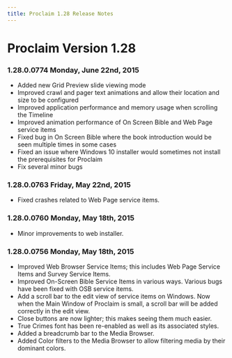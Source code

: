```yaml
---
title: Proclaim 1.28 Release Notes
---
```


# Proclaim Version 1.28

### 1.28.0.0774 Monday, June 22nd, 2015
* Added new Grid Preview slide viewing mode
* Improved crawl and pager text animations and allow their location and size to be configured
* Improved application performance and memory usage when scrolling the Timeline
* Improved animation performance of On Screen Bible and Web Page service items
* Fixed bug in On Screen Bible where the book introduction would be seen multiple times in some cases
* Fixed an issue where Windows 10 installer would sometimes not install the prerequisites for Proclaim
* Fix several minor bugs

### 1.28.0.0763 Friday, May 22nd, 2015
* Fixed crashes related to Web Page service items.

### 1.28.0.0760 Monday, May 18th, 2015
 * Minor improvements to web installer.

### 1.28.0.0756 Monday, May 18th, 2015
* Improved Web Browser Service Items; this includes Web Page Service Items and Survey Service Items.
* Improved On-Screen Bible Service Items in various ways. Various bugs have been fixed with OSB service items.
* Add a scroll bar to the edit view of service items on Windows. Now when the Main Window of Proclaim is small, a scroll bar will be added correctly in the edit view.
* Close buttons are now lighter; this makes seeing them much easier.
* True Crimes font has been re-enabled as well as its associated styles.
* Added a breadcrumb bar to the Media Browser.
* Added Color filters to the Media Browser to allow filtering media by their dominant colors.
